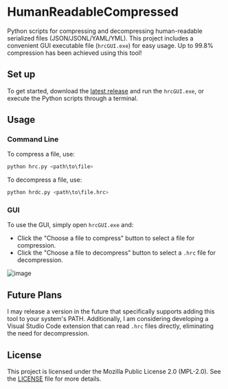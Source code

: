 # HumanReadableCompressed

Python scripts for compressing and decompressing human-readable serialized files (JSON/JSONL/YAML/YML). This project includes a convenient GUI executable file (`hrcGUI.exe`) for easy usage. Up to 99.8% compression has been achieved using this tool!

## Set up
To get started, download the [latest release](https://github.com/LeRubix/HumanReadableCompressed/releases/latest) and run the `hrcGUI.exe`, or execute the Python scripts through a terminal.

## Usage
### Command Line
To compress a file, use:
```bash
python hrc.py <path\to\file>
```
To decompress a file, use:
```bash
python hrdc.py <path\to\file.hrc>
```

### GUI
To use the GUI, simply open `hrcGUI.exe` and:
- Click the "Choose a file to compress" button to select a file for compression.
- Click the "Choose a file to decompress" button to select a `.hrc` file for decompression.


![image](https://github.com/user-attachments/assets/31ea9c00-5eef-44ae-990e-282662aa3c37)


## Future Plans
I may release a version in the future that specifically supports adding this tool to your system's PATH. Additionally, I am considering developing a Visual Studio Code extension that can read `.hrc` files directly, eliminating the need for decompression.

## License
This project is licensed under the Mozilla Public License 2.0 (MPL-2.0). See the [LICENSE](LICENSE) file for more details.